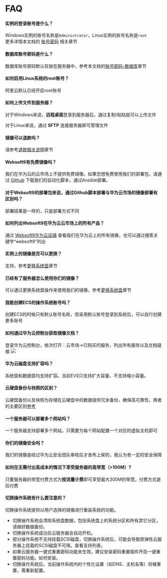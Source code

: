 # FAQ

#### 实例的登录账号是什么？

Windows实例的账号名称是`Administrator`，Linux实例的账号名称是`root`  
更多详情本文档的 [账号密码](/zh/stack-accounts.md) 相关章节

#### 数据库账号密码是什么？

数据库账号密码默认存放在服务器中，参考本文档的[账号密码-数据库](/zh/stack-accounts.md)章节

#### 如何启用Linux系统的root账号？

阿里云默认已经开启root账号

#### 如何上传文件到服务器？

对于Windows来说，**远程桌面**登录到服务器后，通过复制/粘贴就可以上传文件

对于Linux来说，通过 **SFTP** 连接服务器即可管理文件

#### 镜像可以退款吗？

请参考[退款相关说明](/zh/business-order.html#退款)章节

#### Websoft9有免费镜像吗？

我们在华为云的云市场上不提供免费镜像。如果您想免费使用我们的部署包，请通过 [Github](https://github.com/websoft9) 下载我们的自动化脚本，通过Ansible部署。

#### 对于Websoft9的部署包来说，通过Github脚本部署与华为云市场的镜像部署有区别吗？

部署结果是一样的，只是部署方式不同

#### 如何列出Websoft9在华为云云市场上的所有产品？

通过 [Websoft9华为云店铺](https://marketplace.huaweicloud.com/seller/e57458aa054b430fb2f82a066105f986) 查看我们在华为云上的所有镜像，也可以通过搜索关键字“websoft9”列出

#### 实例上的镜像是否可以更换？

支持，参考[更换系统盘](/zh/stack-deployment.html#更换系统盘部署)章节

#### 已经有了服务器怎么使用你们的镜像？

可以通过更换系统盘操作来使用我们的镜像，参考[更换系统盘](/zh/stack-deployment.html#更换系统盘部署)章节

#### 我能创建ECS的操作系统账号吗？

创建ECS的时候只有默认账号名称，但采用默认账号登录到系统后，可以自行创建更多账号

#### 如何通过华为云控制台获取镜像文档？

登录华为云控制台，依次打开：云市场->已购买的服务，列出所有服务以及文档链接
![](https://libs.websoft9.com/Websoft9/DocsPicture/zh/aliyun/aliyun-getdocfromorder-websoft9.png)

#### 华为云磁盘支持扩容吗？

系统盘和数据盘均支持扩容。当前EVS只支持扩大容量，不支持缩小容量。

#### 云硬盘备份与快照的区别？
云硬盘备份以及快照为存储在云硬盘中的数据提供冗余备份，确保高可靠性，两者的主要区别[参考](https://support.huaweicloud.com/productdesc-evs/evs_01_0048.html)

#### 一个服务器可以部署多个网站吗？

一个服务器支持部署多个网站，只需要为每个网站配置一个对应的虚拟主机即可

#### 你们的镜像安全吗？

我们的镜像是经过华为云安全团队审核后才发布上架的，我认为有一定的安全保障

#### 如何在无需付出高成本的情况下享受服务器的高带宽（>100M）?

只要服务器的带宽付费方式为**按流量计费**即可享受最大300M的带宽，付费方式是后付费

#### 切换操作系统有什么要注意的？

切换操作系统提供以用户选择的镜像进行重装系统的功能。

- 切换操作系统会清除系统盘数据，包括系统盘上的系统分区和所有其它分区，请做好数据备份。
- 切换操作系统成功后云服务器会自动开机。
- 部分操作系统不支持挂载SCSI磁盘，切换操作系统后，可能会导致原弹性云服务器上挂载的SCSI磁盘不可用。查看支持列表。
- 如果云服务器一键式重置密码功能未生效，建议安装密码重置插件开启一键重置密码功能。如何安装。
- 切换操作系统后，当前操作系统内的个性化设置（如DNS、主机名等）将被重置，需重新配置。